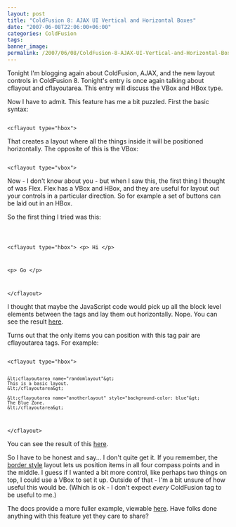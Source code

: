 ```yaml
---
layout: post
title: "ColdFusion 8: AJAX UI Vertical and Horizontal Boxes"
date: "2007-06-08T22:06:00+06:00"
categories: ColdFusion 
tags: 
banner_image: 
permalink: /2007/06/08/ColdFusion-8-AJAX-UI-Vertical-and-Horizontal-Boxes
---
```


Tonight I'm blogging again about ColdFusion, AJAX, and the new layout controls in ColdFusion 8. Tonight's entry is once again  talking about cflayout and cflayoutarea. This entry will discuss the VBox and HBox type.
<!--more-->
Now I have to admit. This feature has me a bit puzzled. First the basic syntax:

<code>
&lt;cflayout type="hbox"&gt;
</code>

That creates a layout where all the things inside it will be positioned horizontally. The opposite of this is the VBox:

<code>
&lt;cflayout type="vbox"&gt;
</code>

Now - I don't know about you - but when I saw this, the first thing I thought of was Flex. Flex has a VBox and HBox, and they are useful for layout out your controls in a particular direction. So for example a set of buttons can be laid out in an HBox. 

So the first thing I tried was this:

<code>

&lt;cflayout type="hbox"&gt;
&lt;p&gt;
Hi
&lt;/p&gt;

&lt;p&gt;
Go
&lt;/p&gt;

&lt;/cflayout&gt;
</code>

I thought that maybe the JavaScript code would pick up all the block level elements between the tags and lay them out horizontally. Nope. You can see the result <a href="http://www.raymondcamden.com/demos/layout/layout11.cfm">here</a>.

Turns out that the only items you can position with this tag pair are cflayoutarea tags. For example:

<code>
&lt;cflayout type="hbox"&gt;

	&lt;cflayoutarea name="randomlayout"&gt;
	This is a basic layout.
	&lt;/cflayoutarea&gt;
	
	&lt;cflayoutarea name="anotherlayout" style="background-color: blue"&gt;
	The Blue Zone.
	&lt;/cflayoutarea&gt;

&lt;/cflayout&gt;
</code>

You can see the result of this <a href="http://www.coldfusionjedi.com/demos/layout/layout12.cfm">here</a>.

So I have to be honest and say... I don't quite get it. If you remember, the <a href="http://www.coldfusionjedi.com/index.cfm/2007/6/6/ColdFusion-8-AJAX-UI-Layouts">border style</a> layout lets us position items in all four compass points and in the middle. I guess if I wanted a bit more control, like perhaps two things on top, I could use a VBox to set it up. Outside of that - I'm a bit unsure of how useful this would be. (Which is ok - I don't expect <i>every</i> ColdFusion tag to be useful to me.) 

The docs provide a more fuller example, viewable <a href="http://www.coldfusionjedi.com/demos/layout/layout10.cfm">here</a>. Have folks done anything with this feature yet they care to share?